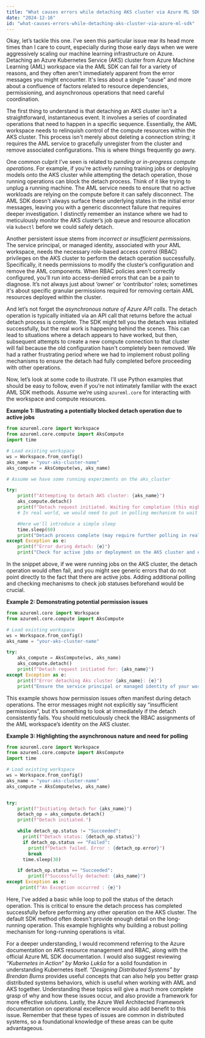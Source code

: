 ```yaml
---
title: "What causes errors while detaching AKS cluster via Azure ML SDK?"
date: "2024-12-16"
id: "what-causes-errors-while-detaching-aks-cluster-via-azure-ml-sdk"
---
```


Okay, let’s tackle this one. I’ve seen this particular issue rear its head more times than I care to count, especially during those early days when we were aggressively scaling our machine learning infrastructure on Azure. Detaching an Azure Kubernetes Service (AKS) cluster from Azure Machine Learning (AML) workspace via the AML SDK can fail for a variety of reasons, and they often aren't immediately apparent from the error messages you might encounter. It's less about a single "cause" and more about a confluence of factors related to resource dependencies, permissioning, and asynchronous operations that need careful coordination.

The first thing to understand is that detaching an AKS cluster isn't a straightforward, instantaneous event. It involves a series of coordinated operations that need to happen in a specific sequence. Essentially, the AML workspace needs to relinquish control of the compute resources within the AKS cluster. This process isn't merely about deleting a connection string; it requires the AML service to gracefully unregister from the cluster and remove associated configurations. This is where things frequently go awry.

One common culprit I’ve seen is related to *pending or in-progress compute operations*. For example, if you're actively running training jobs or deploying models onto the AKS cluster while attempting the detach operation, those running operations can block the detach process. Think of it like trying to unplug a running machine. The AML service needs to ensure that no active workloads are relying on the compute before it can safely disconnect. The AML SDK doesn't always surface these underlying states in the initial error messages, leaving you with a generic disconnect failure that requires deeper investigation. I distinctly remember an instance where we had to meticulously monitor the AKS cluster’s job queue and resource allocation via `kubectl` before we could safely detach.

Another persistent issue stems from *incorrect or insufficient permissions*. The service principal, or managed identity, associated with your AML workspace, needs the necessary role-based access control (RBAC) privileges on the AKS cluster to perform the detach operation successfully. Specifically, it needs permissions to modify the cluster’s configuration and remove the AML components. When RBAC policies aren't correctly configured, you’ll run into access-denied errors that can be a pain to diagnose. It’s not always just about ‘owner’ or ‘contributor’ roles; sometimes it's about specific granular permissions required for removing certain AML resources deployed within the cluster.

And let’s not forget the *asynchronous nature of Azure API calls*. The detach operation is typically initiated via an API call that returns before the actual detach process is complete. The SDK might tell you the detach was initiated successfully, but the real work is happening behind the scenes. This can lead to situations where a detach appears to have worked, but then, subsequent attempts to create a new compute connection to that cluster will fail because the old configuration hasn't completely been removed. We had a rather frustrating period where we had to implement robust polling mechanisms to ensure the detach had fully completed before proceeding with other operations.

Now, let’s look at some code to illustrate. I'll use Python examples that should be easy to follow, even if you're not intimately familiar with the exact AML SDK methods. Assume we’re using `azureml.core` for interacting with the workspace and compute resources.

**Example 1: Illustrating a potentially blocked detach operation due to active jobs**

```python
from azureml.core import Workspace
from azureml.core.compute import AksCompute
import time

# Load existing workspace
ws = Workspace.from_config()
aks_name = "your-aks-cluster-name"
aks_compute = AksCompute(ws, aks_name)

# Assume we have some running experiments on the aks_cluster

try:
    print(f"Attempting to detach AKS cluster: {aks_name}")
    aks_compute.detach()
    print(f"Detach request initiated. Waiting for completion (this might be a very short wait)")
    # In real world, we would need to put in polling mechanism to wait till the detach is complete.

    #Here we'll introduce a simple sleep
    time.sleep(60)
    print("Detach process complete (may require further polling in real scenario).")
except Exception as e:
    print(f"Error during detach: {e}")
    print("Check for active jobs or deployment on the AKS cluster and ensure they are completed")
```

In the snippet above, if we were running jobs on the AKS cluster, the detach operation would often fail, and you might see generic errors that do not point directly to the fact that there are active jobs. Adding additional polling and checking mechanisms to check job statuses beforehand would be crucial.

**Example 2: Demonstrating potential permission issues**

```python
from azureml.core import Workspace
from azureml.core.compute import AksCompute

# Load existing workspace
ws = Workspace.from_config()
aks_name = "your-aks-cluster-name"

try:
    aks_compute = AksCompute(ws, aks_name)
    aks_compute.detach()
    print(f"Detach request initiated for: {aks_name}")
except Exception as e:
    print(f"Error detaching Aks cluster {aks_name}: {e}")
    print("Ensure the service principal or managed identity of your workspace has the required RBAC permission on the aks cluster.")

```

This example shows how permission issues often manifest during detach operations. The error messages might not explicitly say “insufficient permissions”, but it’s something to look at immediately if the detach consistently fails. You should meticulously check the RBAC assignments of the AML workspace’s identity on the AKS cluster.

**Example 3: Highlighting the asynchronous nature and need for polling**

```python
from azureml.core import Workspace
from azureml.core.compute import AksCompute
import time

# Load existing workspace
ws = Workspace.from_config()
aks_name = "your-aks-cluster-name"
aks_compute = AksCompute(ws, aks_name)


try:
    print(f"Initiating detach for {aks_name}")
    detach_op = aks_compute.detach()
    print(f"Detach initiated.")

    while detach_op.status != "Succeeded":
      print(f"Detach status: {detach_op.status}")
      if detach_op.status == "Failed":
        print(f"Detach failed. Error : {detach_op.error}")
        break
      time.sleep(30)

    if detach_op.status == "Succeeded":
        print(f"Successfully detached: {aks_name}")
except Exception as e:
     print(f"An Exception occurred : {e}")
```

Here, I've added a basic while loop to poll the status of the detach operation. This is critical to ensure the detach process has completed successfully before performing any other operation on the AKS cluster. The default SDK method often doesn't provide enough detail on the long-running operation. This example highlights why building a robust polling mechanism for long-running operations is vital.

For a deeper understanding, I would recommend referring to the Azure documentation on AKS resource management and RBAC, along with the official Azure ML SDK documentation. I would also suggest reviewing *“Kubernetes in Action” by Marko Lukša* for a solid foundation in understanding Kubernetes itself. *“Designing Distributed Systems” by Brendan Burns* provides useful concepts that can also help you better grasp distributed systems behaviors, which is useful when working with AML and AKS together. Understanding these topics will give a much more complete grasp of why and how these issues occur, and also provide a framework for more effective solutions. Lastly, the Azure Well Architected Framework documentation on operational excellence would also add benefit to this issue. Remember that these types of issues are common in distributed systems, so a foundational knowledge of these areas can be quite advantageous.

